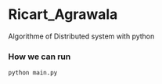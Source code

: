 # Ricart_Agrawala
Algorithme of Distributed system with python

### How we can run
    python main.py
